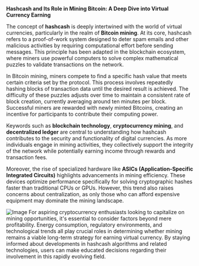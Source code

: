 **Hashcash and Its Role in Mining Bitcoin: A Deep Dive into Virtual Currency Earning**

The concept of **hashcash** is deeply intertwined with the world of virtual currencies, particularly in the realm of **Bitcoin mining**. At its core, hashcash refers to a proof-of-work system designed to deter spam emails and other malicious activities by requiring computational effort before sending messages. This principle has been adapted in the blockchain ecosystem, where miners use powerful computers to solve complex mathematical puzzles to validate transactions on the network.

In Bitcoin mining, miners compete to find a specific hash value that meets certain criteria set by the protocol. This process involves repeatedly hashing blocks of transaction data until the desired result is achieved. The difficulty of these puzzles adjusts over time to maintain a consistent rate of block creation, currently averaging around ten minutes per block. Successful miners are rewarded with newly minted Bitcoins, creating an incentive for participants to contribute their computing power.

Keywords such as **blockchain technology**, **cryptocurrency mining**, and **decentralized ledger** are central to understanding how hashcash contributes to the security and functionality of digital currencies. As more individuals engage in mining activities, they collectively support the integrity of the network while potentially earning income through rewards and transaction fees.

Moreover, the rise of specialized hardware like **ASICs (Application-Specific Integrated Circuits)** highlights advancements in mining efficiency. These devices optimize performance specifically for solving cryptographic hashes faster than traditional CPUs or GPUs. However, this trend also raises concerns about centralization, as only those who can afford expensive equipment may dominate the mining landscape.


![Image](https://github.com/user-attachments/assets/31692037-0104-4703-abd1-696b6a7dd41b)
For aspiring cryptocurrency enthusiasts looking to capitalize on mining opportunities, it's essential to consider factors beyond mere profitability. Energy consumption, regulatory environments, and technological trends all play crucial roles in determining whether mining remains a viable long-term strategy for earning virtual currency. By staying informed about developments in hashcash algorithms and related technologies, users can make educated decisions regarding their involvement in this rapidly evolving field.